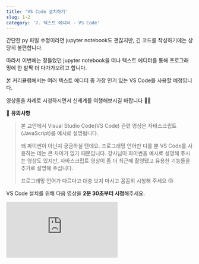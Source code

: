 ```yaml
---
title: 'VS Code 설치하기'
slug: 1-2
category: '7. 텍스트 에디터 - VS Code'
---
```

간단한 py 파일 수정이라면 jupyter notebook도 괜찮지만, 긴 코드를 작성하기에는 상당히 불편합니다. 

따라서 이번에는 정들었던 jupyter notebook을 떠나 텍스트 에디터를 통해 프로그래밍에 한 발짝 더 다가가보려고 합니다. 

본 커리큘럼에서는 여러 텍스트 에디터 중 가장 인기 있는 VS Code를 사용할 예정입니다.

영상들을 차례로 시청하시면서 신세계를 여행해보시길 바랍니다 👩‍🚀

📢 **유의사항**
>
> 본 교안에서 Visual Studio Code(VS Code) 관련 영상은 자바스크립트(JavaScript)를 예시로 설명됩니다.
>
> 왜 파이썬이 아닌지 궁금하실 텐데요. 프로그래밍 언어만 다를 뿐 VS Code를 사용하는 데는 큰 차이가 없기 때문입니다. 강사님이 파이썬을 예시로 설명해 주시는 영상도 있지만, 자바스크립트 영상이 좀 더 최근에 촬영됐고 유용한 기능들을 추가로 설명해 주십니다.
>
> 프로그래밍 언어가 다르다고 대충 보지 마시고 꼼꼼히 시청해 주세요 😚

VS Code 설치를 위해 다음 영상을 **2분 30초부터 시청**해주세요.

<iframe class="w-full" style="aspect-ratio: 16 / 9;" src="https://www.youtube.com/embed/pwR0y76Od_U" title="YouTube video player" frameborder="0" allow="accelerometer; autoplay; clipboard-write; encrypted-media; gyroscope; picture-in-picture" allowfullscreen></iframe>

